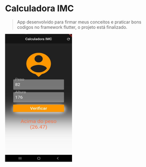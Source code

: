 # Calculadora IMC


 >App desenvolvido para firmar meus conceitos e praticar bons codigos no framework flutter,
 >o projeto está finalizado.

  <img src= "https://github.com/jeffersoncardoso100/Lince-Tech-Academy/blob/master/Calculadora_IMC_flutter/tela.jpg" width="220" height="420" alt="">

